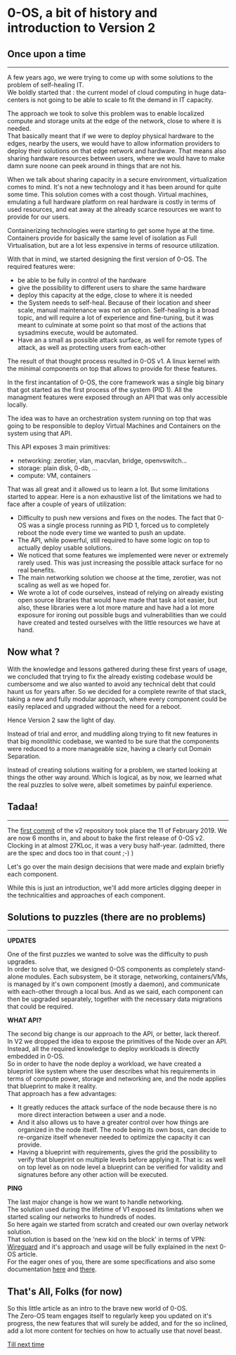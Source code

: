 # 0-OS, a bit of history and introduction to Version 2

## Once upon a time
----
A few years ago, we were trying to come up with some solutions to the problem of self-healing IT.  
We boldly started that : the current model of cloud computing in huge data-centers is not going to be able to scale to fit the demand in IT capacity.

The approach we took to solve this problem was to enable localized compute and storage units at the edge of the network, close to where it is needed.  
That basically meant that if we were to deploy physical hardware to the edges, nearby the users, we would have to allow information providers to deploy their solutions on that edge network and hardware. That means also sharing hardware resources between users, where we would have to make damn sure noone can peek around in things that are not his.

When we talk about sharing capacity in a secure environment, virtualization comes to mind. It's not a new technology and it has been around for quite some time. This solution comes with a cost though. Virtual machines, emulating a full hardware platform on real hardware is costly in terms of used resources, and eat away at the already scarce resources we want to provide for our users.

Containerizing technologies were starting to get some hype at the time. Containers provide for basically the same level of isolation as Full Virtualisation, but are a lot less expensive in terms of resource utilization.

With that in mind, we started designing the first version of 0-OS. The required features were:

- be able to be fully in control of the hardware
- give the possibility to different users to share the same hardware
- deploy this capacity at the edge, close to where it is needed
- the System needs to self-heal. Because of their location and sheer scale, manual maintenance was not an option. Self-healing is a broad topic, and will require a lot of experience and fine-tuning, but it was meant to culminate at some point so that most of the actions that sysadmins execute, would be automated.
- Have an a small as possible attack surface, as well for remote types of attack, as well as protecting users from each-other

The result of that thought process resulted in 0-OS v1. A linux kernel with the minimal components on top that allows to provide for these features.

In the first incantation of 0-OS, the core framework was a single big binary that got started as the first process of the system (PID 1). All the managment features were exposed through an API that was only accessible locally.

The idea was to have an orchestration system running on top that was going to be responsible to deploy Virtual Machines and Containers on the system using that API.

This API exposes 3 main primitives:

- networking: zerotier, vlan, macvlan, bridge, openvswitch...
- storage: plain disk, 0-db, ...
- compute: VM, containers

That was all great and it allowed us to learn a lot. But some limitations started to appear. Here is a non exhaustive list of the limitations we had to face after a couple of years of utilization:

- Difficulty to push new versions and fixes on the nodes. The fact that 0-OS was a single process running as PID 1, forced us to completely reboot the node every time we wanted to push an update.
- The API, while powerful, still required to have some logic on top to actually deploy usable solutions.
- We noticed that some features we implemented were never or extremely rarely used. This was just increasing the possible attack surface for no real benefits.
- The main networking solution we choose at the time, zerotier, was not scaling as well as we hoped for.
- We wrote a lot of code ourselves, instead of relying on already existing open source libraries that would have made that task a lot easier, but also, these libraries were a lot more mature and have had a lot more exposure for ironing out possible bugs and vulnerabilities than we could have created and tested ourselves with the little resources we have at hand.

## Now what ?
With the knowledge and lessons gathered during these first years of usage, we
concluded that trying to fix the already existing codebase would be cumbersome
and we also wanted to avoid any technical debt that could haunt us for years
after. So we decided for a complete rewrite of that stack, taking a new and
fully modular approach, where every component could be easily replaced and
upgraded without the need for a reboot.  

Hence Version 2 saw the light of day.  

Instead of trial and error, and muddling along trying to fit new features in
that big monolithic codebase, we wanted to be sure that the components were
reduced to a more manageable size, having a clearly cut Domain Separation.

Instead of creating solutions waiting for a problem, we started looking at things the other way around. Which is logical, as by now, we learned what the real puzzles to solve were, albeit sometimes by painful experience. 

## Tadaa! 
----
The [first commit](https://github.com/threefoldtech/testv2/commit/7b783c888673d1e9bc400e4abbb17272e995f5a4) of the v2 repository took place the 11 of February 2019.
We are now 6 months in, and about to bake the first release of 0-OS v2.  
Clocking in at almost 27KLoc, it was a very busy half-year. (admitted, there are the spec and docs too in that count ;-) )

Let's go over the main design decisions that were made and explain briefly each component.  

While this is just an introduction, we'll add more articles digging deeper in the technicalities and approaches of each component.  

## Solutions to puzzles (there are no problems)
----
**UPDATES** 

One of the first puzzles we wanted to solve was the difficulty to push upgrades.  
In order to solve that, we designed 0-OS components as completely stand-alone modules. Each subsystem, be it storage, networking, containers/VMs, is managed by it's own component (mostly a daemon), and communicate with each-other through a local bus. And as we said, each component can then be upgraded separately, together with the necessary data migrations that could be required.

**WHAT API?** 

The second big change is our approach to the API, or better, lack thereof.  
In V2 we dropped the idea to expose the primitives of the Node over an API.  
Instead, all the required knowledge to deploy workloads is directly embedded in 0-OS.  
So in order to have the node deploy a workload, we have created a blueprint like system where the user describes what his requirements in terms of compute power, storage and networking are, and the node applies that blueprint to make it reality.  
That approach has a few advantages:
  - It greatly reduces the attack surface of the node because there is no more direct interaction between a user and a node.
  - And it also allows us to have a greater control over how things are organized in the node itself. The node being its own boss, can decide to re-organize itself whenever needed to optimize the capacity it can provide.
  - Having a blueprint with requirements, gives the grid the possibility to verify that blueprint on multiple levels before applying it. That is: as well on top level as on node level a blueprint can be verified for validity and signatures before any other action will be executed.

**PING**  

The last major change is how we want to handle networking.  
The solution used during the lifetime of V1 exposed its limitations when we started scaling our networks to hundreds of nodes.  
So here again we started from scratch and created our own overlay network solution.  
That solution is based on the 'new kid on the block' in terms of VPN: [Wireguard](https://wireguard.io) and it's approach and usage will be fully explained in the next 0-OS article.  
For the eager ones of you, there are some specifications and also some documentation [here](https://github.com/threefoldtech/testv2/tree/master/docs/network) and [there](https://github.com/threefoldtech/testv2/tree/master/specs/network).

## That's All, Folks (for now)
So this little article as an intro to the brave new world of 0-OS.  
The Zero-OS team engages itself to regularly keep you updated on it's progress, the new features that will surely be added, and for the so inclined, add a lot more content for techies on how to actually use that novel beast.

[Till next time](https://youtu.be/b9434BoGkNQ)
